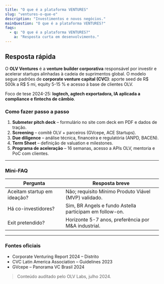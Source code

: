```yaml
---
title: "O que é a plataforma VENTURES"
slug: "ventures-o-que-e"
description: "Investimentos e novos negócios."
mainQuestion: "O que é a plataforma VENTURES?"
faqs:
  - q: "O que é a plataforma VENTURES?"
    a: "Resposta curta em desenvolvimento."
---
```


## Resposta rápida

O **OLV Ventures** é a **venture builder corporativa** responsável por investir e acelerar startups alinhadas à cadeia de suprimentos global. O modelo segue padrões de **corporate venture capital (CVC)**: aporte seed de R$ 500k a R$ 5 mi, equity 5-15 % e acesso à base de clientes OLV.

Foco de tese 2024-25: **logtech, agtech exportadora, IA aplicada a compliance e fintechs de câmbio**.

### Como fazer passo a passo

1. **Submeter pitch deck** – formulário no site com deck em PDF e dados de tração.
2. **Screening** – comitê OLV + parceiros (GVcepe, ACE Startups).
3. **Due diligence** – análise técnica, financeira e regulatória (ANPD, BACEN). 
4. **Term Sheet** – definição de valuation e milestones.
5. **Programa de aceleração** – 16 semanas, acesso a APIs OLV, mentoria e PoC com clientes.

---

### Mini-FAQ

| Pergunta | Resposta breve |
| --- | --- |
| Aceitam startup em ideação? | Não; requisito Mínimo Produto Viável (MVP) validado. |
| Há co-investidores? | Sim, BR Angels e fundo Astella participam em follow-on. |
| Exit pretendido? | Horizonte 5-7 anos, preferência por M&A industrial. |

---

### Fontes oficiais

* Corporate Venturing Report 2024 – Distrito
* CVC Latin America Association – Guidelines 2023
* GVcepe – Panorama VC Brasil 2024

> Conteúdo auditado pelo OLV Labs, julho 2024.
